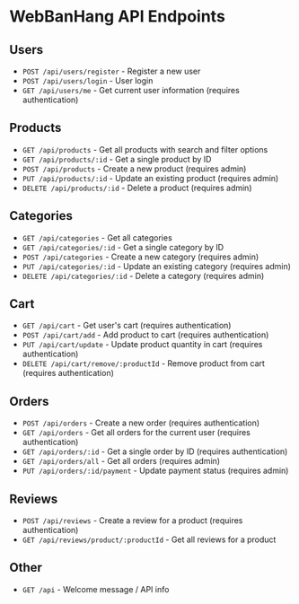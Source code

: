 # WebBanHang API Endpoints

## Users

- `POST /api/users/register` - Register a new user
- `POST /api/users/login` - User login
- `GET /api/users/me` - Get current user information (requires authentication)

## Products

- `GET /api/products` - Get all products with search and filter options
- `GET /api/products/:id` - Get a single product by ID
- `POST /api/products` - Create a new product (requires admin)
- `PUT /api/products/:id` - Update an existing product (requires admin)
- `DELETE /api/products/:id` - Delete a product (requires admin)

## Categories

- `GET /api/categories` - Get all categories
- `GET /api/categories/:id` - Get a single category by ID
- `POST /api/categories` - Create a new category (requires admin)
- `PUT /api/categories/:id` - Update an existing category (requires admin)
- `DELETE /api/categories/:id` - Delete a category (requires admin)

## Cart

- `GET /api/cart` - Get user's cart (requires authentication)
- `POST /api/cart/add` - Add product to cart (requires authentication)
- `PUT /api/cart/update` - Update product quantity in cart (requires authentication)
- `DELETE /api/cart/remove/:productId` - Remove product from cart (requires authentication)

## Orders

- `POST /api/orders` - Create a new order (requires authentication)
- `GET /api/orders` - Get all orders for the current user (requires authentication)
- `GET /api/orders/:id` - Get a single order by ID (requires authentication)
- `GET /api/orders/all` - Get all orders (requires admin)
- `PUT /api/orders/:id/payment` - Update payment status (requires admin)

## Reviews

- `POST /api/reviews` - Create a review for a product (requires authentication)
- `GET /api/reviews/product/:productId` - Get all reviews for a product

## Other

- `GET /api` - Welcome message / API info
